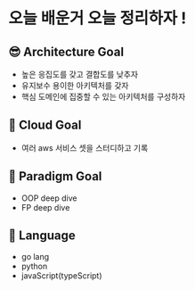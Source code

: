 # 오늘 배운거 오늘 정리하자 !
## 😎 Architecture Goal
- 높은 응집도를 갖고 결합도를 낮추자
- 유지보수 용이한 아키텍처를 갖자
- 핵심 도메인에 집중할 수 있는 아키텍처를 구성하자 

## 🐔 Cloud Goal
- 여러 aws 서비스 셋을 스터디하고 기록

## 👒  Paradigm Goal
- OOP deep dive
- FP deep dive

## 🌟 Language 
- go lang 
- python 
- javaScript(typeScript)
